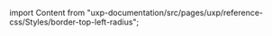 
import Content from "uxp-documentation/src/pages/uxp/reference-css/Styles/border-top-left-radius";

<Content query="product=photoshop"/>
